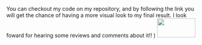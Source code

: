 You can checkout my code on my repository, and by following the link you will get the chance of having a more visual look to my final result. I look foward for hearing some
reviews and comments about it!! ) 
<a href="https://blissful-bhaskara-296940.netlify.app/"><img src="![image](https://user-images.githubusercontent.com/81932784/124680595-17797680-de9d-11eb-9fca-fd1607cbffbb.png)" width="100px" height="50px" /> </a>
